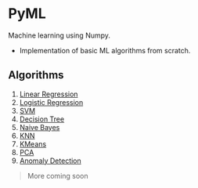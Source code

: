 # PyML
Machine learning using Numpy.

- Implementation of basic ML algorithms from scratch.

## Algorithms

1. [Linear Regression](https://github.com/AnujCodeZ/PyML/blob/master/regression/linear_regression.py)
2. [Logistic Regression](https://github.com/AnujCodeZ/PyML/blob/master/regression/logistic_regression.py)
3. [SVM](https://github.com/AnujCodeZ/PyML/blob/master/svm/main.py)
4. [Decision Tree](https://github.com/AnujCodeZ/PyML/blob/master/decision_tree/main.py)
5. [Naive Bayes](https://github.com/AnujCodeZ/PyML/blob/master/naive_bayes/main.py)
6. [KNN](https://github.com/AnujCodeZ/PyML/blob/master/k-nearest_neighbors/main.py)
7. [KMeans](https://github.com/AnujCodeZ/PyML/blob/master/k-means_clustering/main.py)
8. [PCA](https://github.com/AnujCodeZ/PyML/blob/master/PCA/main.py)
9. [Anomaly Detection](https://github.com/AnujCodeZ/PyML/blob/master/anomaly_detection/main.py)

> More coming soon
